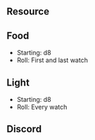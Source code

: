 ## Resource

## Food

* Starting: d8
* Roll: First and last watch

## Light

* Starting: d8
* Roll: Every watch

## Discord